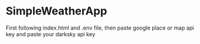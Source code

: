 # SimpleWeatherApp
First  following index.html and .env file, then paste google place or map api key and paste your darksky api key  
